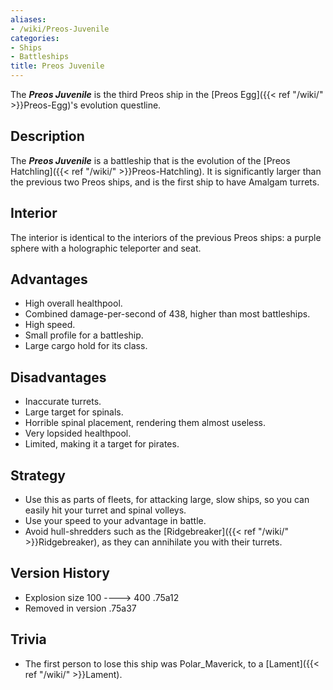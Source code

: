 ```yaml
---
aliases:
- /wiki/Preos-Juvenile
categories:
- Ships
- Battleships
title: Preos Juvenile
---
```


The **_Preos Juvenile_** is the third Preos ship in the [Preos Egg]({{< ref "/wiki/" >}}Preos-Egg)'s evolution questline.

## Description

The **_Preos Juvenile_** is a battleship that is the evolution of the [Preos Hatchling]({{< ref "/wiki/" >}}Preos-Hatchling). It is significantly larger than the previous two Preos ships, and is the first ship to have Amalgam turrets.

## Interior

The interior is identical to the interiors of the previous Preos ships: a purple sphere with a holographic teleporter and seat.

## Advantages

- High overall healthpool.
- Combined damage-per-second of 438, higher than most battleships.
- High speed.
- Small profile for a battleship.
- Large cargo hold for its class.

## Disadvantages

- Inaccurate turrets.
- Large target for spinals.
- Horrible spinal placement, rendering them almost useless.
- Very lopsided healthpool.
- Limited, making it a target for pirates.

## Strategy

- Use this as parts of fleets, for attacking large, slow ships, so you can easily hit your turret and spinal volleys.
- Use your speed to your advantage in battle.
- Avoid hull-shredders such as the [Ridgebreaker]({{< ref "/wiki/" >}}Ridgebreaker), as they can annihilate you with their turrets.

## Version History 

- Explosion size 100 ----> 400 .75a12
- Removed in version .75a37

## Trivia

- The first person to lose this ship was Polar_Maverick, to a [Lament]({{< ref "/wiki/" >}}Lament).